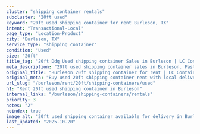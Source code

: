 ```yaml
---
cluster: "shipping container rentals"
subcluster: "20ft used"
keyword: "20ft used shipping container for rent Burleson, TX"
intent: "Transactional-Local"
page_type: "Location-Product"
city: "Burleson, TX"
service_type: "shipping container"
condition: "Used"
size: "20ft"
title_tag: "20ft Ddq Used shipping container Sales in Burleson | LC Container"
meta_description: "20ft used shipping container sales in Burleson. Fast delivery, competitive pricing. Serving shipping containers area. Quote ID: PUI. Call (214) 524-4168 for your free quote today."
original_title: "Burleson 20ft shipping container for rent | LC Container"
original_meta: "Buy used 20ft shipping container rent with local delivery in Burleson, TX. LC Container — local Since 2003. Request a fast quote today."
url_slug: "/burleson/rent/20ft/shipping-containers/used"
h1: "Rent 20ft used shipping container in Burleson"
internal_links: "/burleson/shipping-containers/rentals"
priority: 3
notes: "2"
noindex: true
image_alt: "20ft used shipping container available for delivery in Burleson"
last_updated: "2025-10-20"
---
```


<!-- TODO: Add unique city/inventory copy, images, and internal links here. -->
